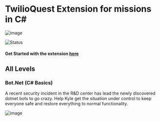 #  TwilioQuest Extension for missions in C#
![image](https://user-images.githubusercontent.com/35268101/123012588-81b7f480-d390-11eb-84eb-c061979f6f69.png)

![Status](https://img.shields.io/badge/Status-Work%20in%20progress-Blueviolet)
 
 #### Get Started with the extension <a href="https://github.com/TwilioQuest/twilioquest-extension-template#getting-started">here</a>
 
 
 
## All Levels
### Bot.Net (C# Basics)
A recent security incident in the R&D center has lead the newly discovered dotnet bots to go crazy.
Help Kyle get the situation under control to keep everyone safe and restore everything to normal functionality.

![image](https://user-images.githubusercontent.com/35268101/123012953-3b16ca00-d391-11eb-9e18-41085ec18d4c.png)

  

